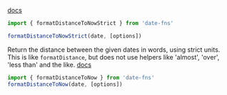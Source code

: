 
[docs](https://date-fns.org/v2.19.0/docs/formatDistanceStrict)
```javascript
import { formatDistanceToNowStrict } from 'date-fns'

formatDistanceToNowStrict(date, [options])
```


Return the distance between the given dates in words, using strict units. This is like `formatDistance`, but does not use helpers like 'almost', 'over', 'less than' and the like. [docs](https://date-fns.org/v2.19.0/docs/formatDistanceToNow)
```javascript
import { formatDistanceToNow } from 'date-fns'
formatDistanceToNow(date, [options])
```
